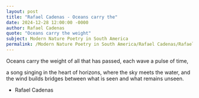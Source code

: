 ```yaml
---
layout: post
title: "Rafael Cadenas - Oceans carry the"
date: 2024-12-28 12:00:00 -0000
author: Rafael Cadenas
quote: "Oceans carry the weight"
subject: Modern Nature Poetry in South America
permalink: /Modern Nature Poetry in South America/Rafael Cadenas/Rafael Cadenas - Oceans carry the
---
```


Oceans carry the weight
  of all that has passed,
 each wave a pulse 
of time,

a song singing 
in the heart of horizons,
 where the sky meets the water,
  and the wind builds bridges 
between what is seen 
and what remains unseen.


- Rafael Cadenas
